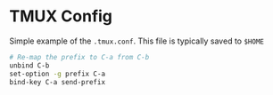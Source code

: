 # TMUX Config

Simple example of the `.tmux.conf`. This file is typically saved to `$HOME`

```bash
# Re-map the prefix to C-a from C-b  
unbind C-b  
set-option -g prefix C-a  
bind-key C-a send-prefix
```
